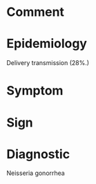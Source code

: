 # Comment

# Epidemiology

Delivery transmission
(28%.)

# Symptom

# Sign

# Diagnostic

Neisseria gonorrhea
